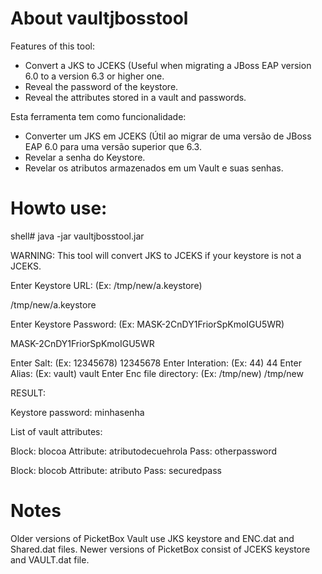 # About vaultjbosstool

Features of this tool:
- Convert a JKS to JCEKS (Useful when migrating a JBoss EAP version 6.0 to a version 6.3 or higher one.
- Reveal the password of the keystore.
- Reveal the attributes stored in a vault and passwords.

Esta ferramenta tem como funcionalidade:
- Converter um JKS em JCEKS (Útil ao migrar de uma versão de JBoss EAP 6.0 para uma versão superior que 6.3.
- Revelar a senha do Keystore.
- Revelar os atributos armazenados em um Vault e suas senhas.

# Howto use:

shell# java -jar vaultjbosstool.jar

WARNING: This tool will convert JKS to JCEKS if your keystore is not a JCEKS.

Enter Keystore URL: (Ex: /tmp/new/a.keystore)

/tmp/new/a.keystore

Enter Keystore Password: (Ex: MASK-2CnDY1FriorSpKmoIGU5WR)

MASK-2CnDY1FriorSpKmoIGU5WR

Enter Salt: (Ex: 12345678)
12345678
Enter Interation: (Ex: 44)
44
Enter Alias: (Ex: vault)
vault
Enter Enc file directory: (Ex: /tmp/new)
/tmp/new

RESULT:

Keystore password: minhasenha

List of vault attributes:

Block: blocoa Attribute: atributodecuehrola Pass: otherpassword

Block: blocob Attribute: atributo Pass: securedpass

# Notes
Older versions of PicketBox Vault use JKS keystore and ENC.dat and Shared.dat files.
Newer versions of PicketBox consist of JCEKS keystore and VAULT.dat file.
